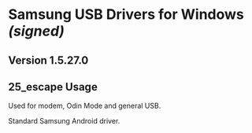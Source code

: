 # Samsung USB Drivers for Windows *(signed)*

## Version 1.5.27.0

## 25_escape Usage

Used for modem, Odin Mode and general USB.

Standard Samsung Android driver.
